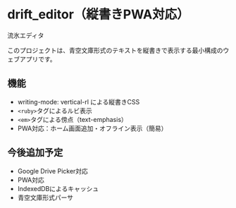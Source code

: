 # drift_editor（縦書きPWA対応）
流氷エディタ

このプロジェクトは、青空文庫形式のテキストを縦書きで表示する最小構成のウェブアプリです。

## 機能
- writing-mode: vertical-rl による縦書きCSS
- `<ruby>`タグによるルビ表示
- `<em>`タグによる傍点（text-emphasis）
- PWA対応：ホーム画面追加・オフライン表示（簡易）

## 今後追加予定
- Google Drive Picker対応
- PWA対応
- IndexedDBによるキャッシュ
- 青空文庫形式パーサ